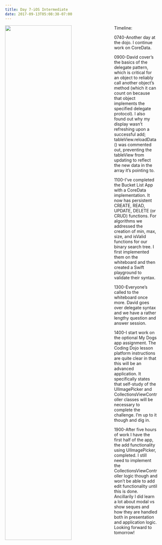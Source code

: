 ```yaml
---
title: Day 7-iOS Intermediate
date: 2017-09-13T05:08:38-07:00
---
```

<img style="float: left; margin:0 2em 2em 0; width: 66%" src="/img/blog/day7.jpg"/>

Timeline:

0740-Another day at the dojo.  I continue work on CoreData.

0900-David cover’s the basics of the delegate pattern, which is critical for an object to reliably call another object’s method (which it can count on because that object implements the specified delegate protocol).  I also found out why my display wasn’t refreshing upon a successful add; tableView.reloadData() was commented out, preventing the tableView from updating to reflect the new data in the array it’s pointing to.

1100-I’ve completed the Bucket List App with a CoreData implementation.  It now has persistent CREATE, READ, UPDATE, DELETE (or CRUD) functions.  For algorithms we addressed the creation of min, max, size, and isValid functions for our binary search tree.  I first implemented them on the whiteboard and then created a Swift playground to validate their syntax.  

1300-Everyone’s called to the whiteboard once more.  David goes over delegate syntax and we have a rather lengthy question and answer session. 

1400-I start work on the optional My Dogs app assignment.  The Coding Dojo lesson platform instructions are quite clear in that this will be an advanced application.  It specifically states that self-study of the UIImagePicker and CollectionsViewController classes will be necessary to complete the challenge. I’m up to it though and dig in.

1900-After five hours of work I have the first half of the app, the add functionality using UIImagePicker, completed.  I still need to implement the CollectionsViewController logic though and won’t be able to add edit functionality until this is done.  Ancillarily I did learn a lot about modal vs show seques and how they are handled both in presentation and application logic.  Looking forward to tomorrow!
